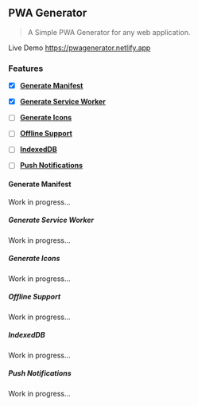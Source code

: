 ## PWA Generator
> A Simple PWA Generator for any web application.

Live Demo <https://pwagenerator.netlify.app>

### Features
- [x] [**Generate Manifest**](#Generate-Manifest)
- [x] [**Generate Service Worker**](#Generate-Service-Worker)
- [ ] [**Generate Icons**](#Generate-Icons)
- [ ] [**Offline Support**](#Offline-Support)
- [ ] [**IndexedDB**](#IndexedDB)
- [ ] [**Push Notifications**](#Push-Notifications)


#### Generate Manifest
Work in progress...

##### Generate Service Worker
Work in progress...

##### Generate Icons
Work in progress...

##### Offline Support
Work in progress...

##### IndexedDB
Work in progress...

##### Push Notifications
Work in progress...


